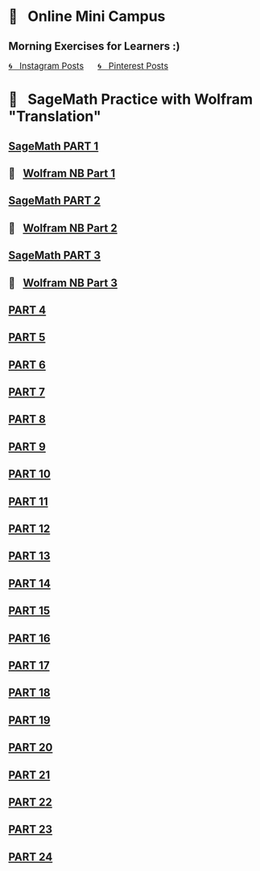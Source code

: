 
# &#x1F4D1; &nbsp; Online Mini Campus 
## Morning Exercises for Learners :)

<a href="https://www.instagram.com/olga.belitskaya/" style="font-size:120%;">&#x1F300; &nbsp; Instagram Posts</a> &nbsp; &nbsp; &nbsp; <a href="https://www.pinterest.ru/olga_belitskaya/code-style/" style="font-size:120%;">&#x1F300; &nbsp; Pinterest Posts</a>

# &#x1F4D1; &nbsp; SageMath Practice with Wolfram "Translation"

## [SageMath PART 1](https://olgabelitskaya.github.io/sage.html)
## &#x1F4D3; &nbsp; [Wolfram NB Part 1](https://www.wolframcloud.com/obj/safuolga/Published/wolfram.nb)

## [SageMath PART 2](https://olgabelitskaya.github.io/sage2.html)
## &#x1F4D3; &nbsp; [Wolfram NB Part 2](https://www.wolframcloud.com/obj/safuolga/Published/wolfram2.nb)

## [SageMath PART 3](https://olgabelitskaya.github.io/sage3.html)
## &#x1F4D3; &nbsp; [Wolfram NB Part 3](https://www.wolframcloud.com/obj/safuolga/Published/wolfram3.nb)

## [PART 4](https://olgabelitskaya.github.io/sage4.html)

## [PART 5](https://olgabelitskaya.github.io/sage5.html)

## [PART 6](https://olgabelitskaya.github.io/sage6.html)

## [PART 7](https://olgabelitskaya.github.io/sage7.html)

## [PART 8](https://olgabelitskaya.github.io/sage8.html)

## [PART 9](https://olgabelitskaya.github.io/sage9.html)

## [PART 10](https://olgabelitskaya.github.io/sage10.html)

## [PART 11](https://olgabelitskaya.github.io/sage11.html)

## [PART 12](https://olgabelitskaya.github.io/sage12.html)

## [PART 13](https://olgabelitskaya.github.io/sage13.html)

## [PART 14](https://olgabelitskaya.github.io/sage14.html)

## [PART 15](https://olgabelitskaya.github.io/sage15.html)

## [PART 16](https://olgabelitskaya.github.io/sage16.html)

## [PART 17](https://olgabelitskaya.github.io/sage17.html)

## [PART 18](https://olgabelitskaya.github.io/sage18.html)

## [PART 19](https://olgabelitskaya.github.io/sage19.html)

## [PART 20](https://olgabelitskaya.github.io/sage20.html)

## [PART 21](https://olgabelitskaya.github.io/sage21.html)

## [PART 22](https://olgabelitskaya.github.io/sage22.html)

## [PART 23](https://olgabelitskaya.github.io/sage23.html)

## [PART 24](https://olgabelitskaya.github.io/sage24.html)
